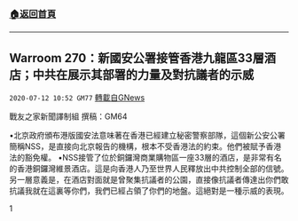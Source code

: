 ###  [:house:返回首頁](https://github.com/ourhimalayas/txt)
---

## Warroom 270：新國安公署接管香港九龍區33層酒店；中共在展示其部署的力量及對抗議者的示威
`2020-07-12 10:52 GM77` [轉載自GNews](https://gnews.org/zh-hant/262889/)

戰友之家新聞譯制組
撰稿：GM64



•北京政府頒布港版國安法意味著在香港已經建立秘密警察部隊，這個新公安公署簡稱NSS，是直接向北京報告的機構，根本不受香港法的約束。他們被賦予香港法的豁免權。
•NSS接管了位於銅鑼灣商業購物區一座33層的酒店，是非常有名的香港銅鑼灣維景酒店。這是向香港人乃至世界人民釋放出中共控制全部的信號。另一層意義是，在酒店對面就是曾聚集抗議者的公園，直接像抗議者傳達出你們敢抗議我就在這裏等你們，我們已經占領了你們的地盤。這絕對是一種示威的表現。

1

